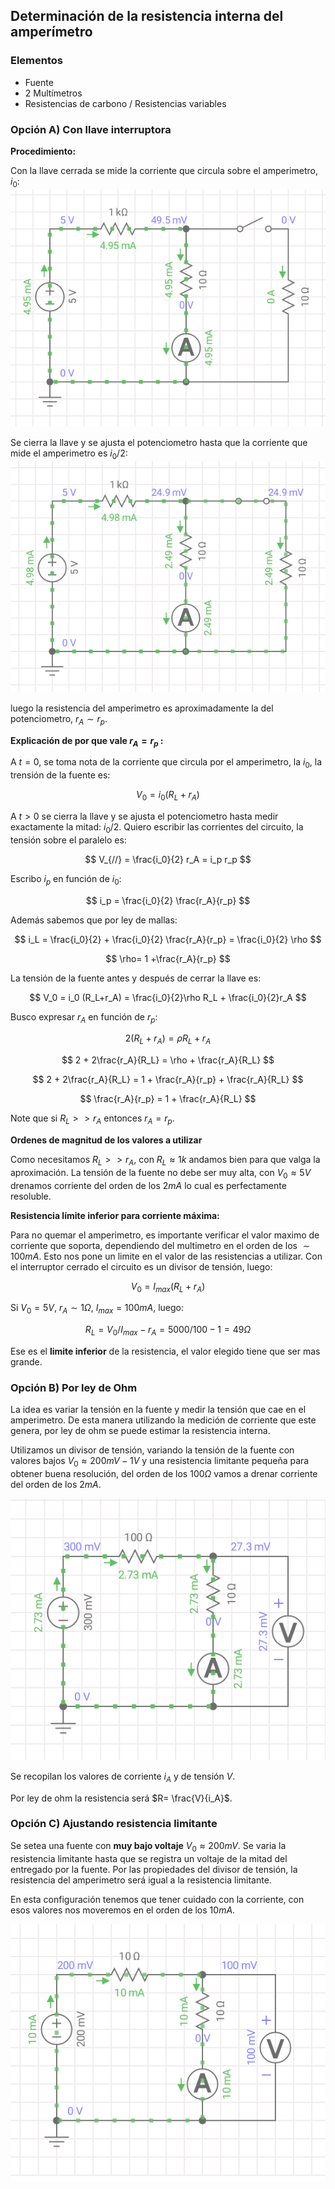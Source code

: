 ## Determinación de la resistencia interna del amperímetro

### Elementos

- Fuente 
- 2 Multímetros
- Resistencias de carbono / Resistencias variables

### Opción A) Con llave interruptora

**Procedimiento:**

Con la llave cerrada se mide la corriente que circula sobre el amperimetro, $i_0$:
![1](images/2-1.png)

Se cierra la llave y se ajusta el potenciometro hasta que la corriente que mide el amperimetro es $i_0/2$:
![2](images/2-2.png)

luego la resistencia del amperimetro es aproximadamente la del potenciometro, $r_A \sim r_p$.

**Explicación de por que vale $r_A = r_p$ :**

A $t=0$, se toma nota de la corriente que circula por el amperimetro, la $i_0$, la trensión de la fuente es:

$$
V_0 = i_0 (R_L+r_A)
$$

A $t>0$ se cierra la llave y se ajusta el potenciometro hasta medir exactamente la mitad: $i_0/2$. Quiero escribir las corrientes del circuito, la tensión sobre el paralelo es:

$$
V_{//} = \frac{i_0}{2} r_A = i_p r_p
$$

Escribo $i_p$ en función de $i_0$:

$$
i_p = \frac{i_0}{2} \frac{r_A}{r_p}
$$

Además sabemos que por ley de mallas:

$$
i_L = \frac{i_0}{2} + \frac{i_0}{2} \frac{r_A}{r_p} = \frac{i_0}{2} \rho
$$

$$
\rho= 1 +\frac{r_A}{r_p}
$$

La tensión de la fuente antes y después de cerrar la llave es:

$$
V_0 = i_0 (R_L+r_A) = \frac{i_0}{2}\rho R_L + \frac{i_0}{2}r_A
$$

Busco expresar $r_A$ en función de $r_p$:

$$
2(R_L + r_A) = \rho R_L +  r_A
$$

$$
2 + 2\frac{r_A}{R_L} = \rho + \frac{r_A}{R_L}
$$

$$
2 + 2\frac{r_A}{R_L} = 1 + \frac{r_A}{r_p} + \frac{r_A}{R_L}
$$

$$
\frac{r_A}{r_p} = 1 + \frac{r_A}{R_L}
$$

Note que si $R_L>>r_A$ entonces $r_A=r_p$.

**Ordenes de magnitud de los valores a utilizar**

Como necesitamos $R_L>>r_A$, con $R_L\approx 1k$ andamos bien para que valga la aproximación. La tensión de la fuente no debe ser muy alta, con $V_0 \approx 5V$ drenamos corriente del orden de los $2mA$ lo cual es perfectamente resoluble.


**Resistencia límite inferior para corriente máxima:**

Para no quemar el amperimetro, es importante verificar el valor maximo de corriente que soporta, dependiendo del multimetro en el orden de los $\sim 100 mA$. Esto nos pone un limite en el valor de las resistencias a utilizar. Con el interruptor cerrado el circuito es un divisor de tensión, luego:

$$
V_0 = I_{max}(R_L + r_A)
$$

Si $V_0=5V$, $r_A \sim 1 \Omega$, $I_{max}=100mA$, luego:

$$
{R_L} = V_0/I_{max} - r_A = 5000/100 - 1 = 49 \Omega
$$

  Ese es el **limite inferior** de la resistencia, el valor elegido tiene que ser mas grande.

### Opción B) Por ley de Ohm

La idea es variar la tensión en la fuente y medir la tensión que cae en el amperimetro. De esta manera utilizando la medición de corriente que este genera, por ley de ohm se puede estimar la resistencia interna.

Utilizamos un divisor de tensión, variando la tensión de la fuente con valores bajos $V_0 \approx 200mV - 1V$ y una resistencia limitante pequeña para obtener buena resolución, del orden de los $100\Omega$ vamos a drenar corriente del orden de los $2mA$.

![1](images/res_int_ampe_1.png)

Se recopilan los valores de corriente $i_A$ y de tensión $V$.

Por ley de ohm la resistencia será $R= \frac{V}{i_A}$.


### Opción C) Ajustando resistencia limitante

Se setea una fuente con **muy bajo voltaje** $V_0 \approx 200mV$. Se varia la resistencia limitante hasta que se registra un voltaje de la mitad del entregado por la fuente. Por las propiedades del divisor de tensión, la resistencia del amperimetro será igual a la resistencia limitante.

En esta configuración tenemos que tener cuidado con la corriente, con esos valores nos moveremos en el orden de los $10mA$.



![1](images/res_int_ampe_2.png)